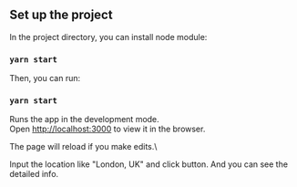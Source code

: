 ## Set up the project

In the project directory, you can install node module:
### `yarn start`
Then, you can run:
### `yarn start`

Runs the app in the development mode.\
Open [http://localhost:3000](http://localhost:3000) to view it in the browser.

The page will reload if you make edits.\

Input the location like "London, UK" and click button.
And you can see the detailed info.
